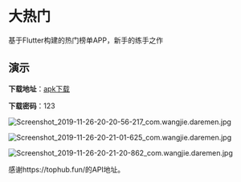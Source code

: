 # 大热门

基于Flutter构建的热门榜单APP，新手的练手之作

## 演示

**下载地址**：[apk下载](https://www.pgyer.com/daremen)  

**下载密码**：123



![Screenshot_2019-11-26-20-20-56-217_com.wangjie.daremen.jpg](https://i.loli.net/2019/11/26/2yMvnklq3Q6gCVT.jpg)

![Screenshot_2019-11-26-20-21-01-625_com.wangjie.daremen.jpg](https://i.loli.net/2019/11/26/K3wdf45XPvIFcNr.jpg)

![Screenshot_2019-11-26-20-21-20-862_com.wangjie.daremen.jpg](https://i.loli.net/2019/11/26/rf54w7RLdYaBuFk.jpg)


感谢https://tophub.fun/的API地址。
